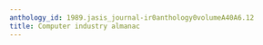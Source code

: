 ```yaml
---
anthology_id: 1989.jasis_journal-ir0anthology0volumeA40A6.12
title: Computer industry almanac
---
```

